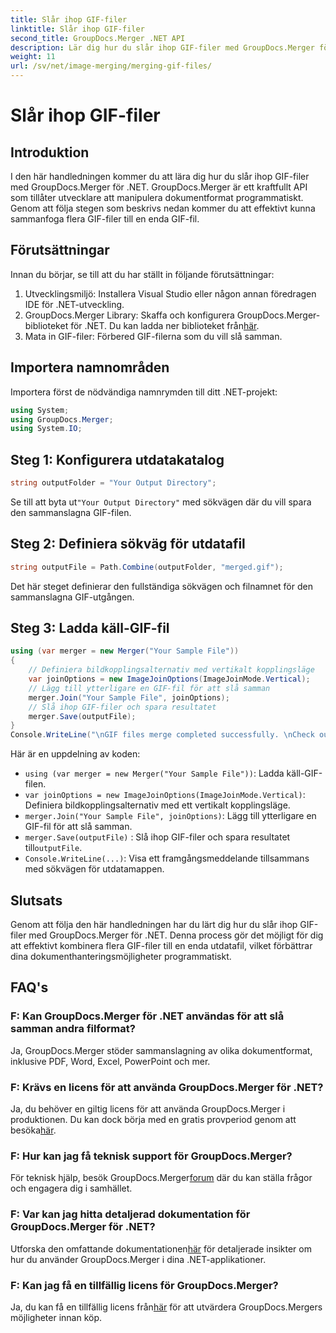```yaml
---
title: Slår ihop GIF-filer
linktitle: Slår ihop GIF-filer
second_title: GroupDocs.Merger .NET API
description: Lär dig hur du slår ihop GIF-filer med GroupDocs.Merger för .NET. Kombinera flera GIF-filer programmatiskt med steg-för-steg-instruktioner.
weight: 11
url: /sv/net/image-merging/merging-gif-files/
---
```


# Slår ihop GIF-filer

## Introduktion
I den här handledningen kommer du att lära dig hur du slår ihop GIF-filer med GroupDocs.Merger för .NET. GroupDocs.Merger är ett kraftfullt API som tillåter utvecklare att manipulera dokumentformat programmatiskt. Genom att följa stegen som beskrivs nedan kommer du att effektivt kunna sammanfoga flera GIF-filer till en enda GIF-fil.
## Förutsättningar
Innan du börjar, se till att du har ställt in följande förutsättningar:
1. Utvecklingsmiljö: Installera Visual Studio eller någon annan föredragen IDE för .NET-utveckling.
2.  GroupDocs.Merger Library: Skaffa och konfigurera GroupDocs.Merger-biblioteket för .NET. Du kan ladda ner biblioteket från[här](https://releases.groupdocs.com/merger/net/).
3. Mata in GIF-filer: Förbered GIF-filerna som du vill slå samman.

## Importera namnområden
Importera först de nödvändiga namnrymden till ditt .NET-projekt:
```csharp
using System; 
using GroupDocs.Merger;
using System.IO;
```
## Steg 1: Konfigurera utdatakatalog
```csharp
string outputFolder = "Your Output Directory";
```
 Se till att byta ut`"Your Output Directory"` med sökvägen där du vill spara den sammanslagna GIF-filen.
## Steg 2: Definiera sökväg för utdatafil
```csharp
string outputFile = Path.Combine(outputFolder, "merged.gif");
```
Det här steget definierar den fullständiga sökvägen och filnamnet för den sammanslagna GIF-utgången.
## Steg 3: Ladda käll-GIF-fil
```csharp
using (var merger = new Merger("Your Sample File"))
{
    // Definiera bildkopplingsalternativ med vertikalt kopplingsläge
    var joinOptions = new ImageJoinOptions(ImageJoinMode.Vertical);
    // Lägg till ytterligare en GIF-fil för att slå samman
    merger.Join("Your Sample File", joinOptions);
    // Slå ihop GIF-filer och spara resultatet
    merger.Save(outputFile);
}
Console.WriteLine("\nGIF files merge completed successfully. \nCheck output in {0}", outputFolder);
```
Här är en uppdelning av koden:
- `using (var merger = new Merger("Your Sample File"))`: Ladda käll-GIF-filen.
- `var joinOptions = new ImageJoinOptions(ImageJoinMode.Vertical)`: Definiera bildkopplingsalternativ med ett vertikalt kopplingsläge.
- `merger.Join("Your Sample File", joinOptions)`: Lägg till ytterligare en GIF-fil för att slå samman.
- `merger.Save(outputFile)` : Slå ihop GIF-filer och spara resultatet till`outputFile`.
- `Console.WriteLine(...)`: Visa ett framgångsmeddelande tillsammans med sökvägen för utdatamappen.

## Slutsats
Genom att följa den här handledningen har du lärt dig hur du slår ihop GIF-filer med GroupDocs.Merger för .NET. Denna process gör det möjligt för dig att effektivt kombinera flera GIF-filer till en enda utdatafil, vilket förbättrar dina dokumenthanteringsmöjligheter programmatiskt.

## FAQ's
### F: Kan GroupDocs.Merger för .NET användas för att slå samman andra filformat?
Ja, GroupDocs.Merger stöder sammanslagning av olika dokumentformat, inklusive PDF, Word, Excel, PowerPoint och mer.
### F: Krävs en licens för att använda GroupDocs.Merger för .NET?
 Ja, du behöver en giltig licens för att använda GroupDocs.Merger i produktionen. Du kan dock börja med en gratis provperiod genom att besöka[här](https://releases.groupdocs.com/).
### F: Hur kan jag få teknisk support för GroupDocs.Merger?
 För teknisk hjälp, besök GroupDocs.Merger[forum](https://forum.groupdocs.com/c/merger/32) där du kan ställa frågor och engagera dig i samhället.
### F: Var kan jag hitta detaljerad dokumentation för GroupDocs.Merger för .NET?
 Utforska den omfattande dokumentationen[här](https://tutorials.groupdocs.com/merger/net/) för detaljerade insikter om hur du använder GroupDocs.Merger i dina .NET-applikationer.
### F: Kan jag få en tillfällig licens för GroupDocs.Merger?
 Ja, du kan få en tillfällig licens från[här](https://purchase.groupdocs.com/temporary-license/) för att utvärdera GroupDocs.Mergers möjligheter innan köp.